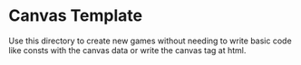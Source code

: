 # Canvas Template
Use this directory to create new games without needing to write basic code like consts with the canvas data or write the canvas tag at html.